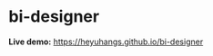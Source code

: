 # bi-designer

[comment]: <> (English | [简体中文]&#40;./README-zh.md&#41;)

[comment]: <> (> A minimal vue admin template with Element UI & axios & iconfont & permission control & lint)

**Live demo:** https://heyuhangs.github.io/bi-designer
